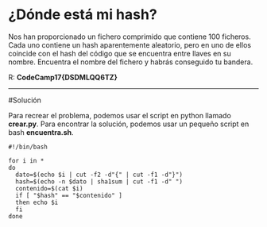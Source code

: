 # ¿Dónde está mi hash?

Nos han proporcionado un fichero comprimido que contiene 100 ficheros. Cada uno contiene un hash aparentemente aleatorio, pero en uno de ellos coincide con el hash del código que se encuentra entre llaves en su nombre. Encuentra el nombre del fichero y habrás conseguido tu bandera.

R: **CodeCamp17{DSDMLQQ6TZ}**

---------------------------

#Solución

Para recrear el problema, podemos usar el script en python llamado **crear.py**. Para encontrar la solución, podemos usar un pequeño script en bash **encuentra.sh**.

```
#!/bin/bash

for i in * 
do 
  dato=$(echo $i | cut -f2 -d"{" | cut -f1 -d"}") 
  hash=$(echo -n $dato | sha1sum | cut -f1 -d" ")
  contenido=$(cat $i)
  if [ "$hash" == "$contenido" ]
  then echo $i 
  fi 
done
```


